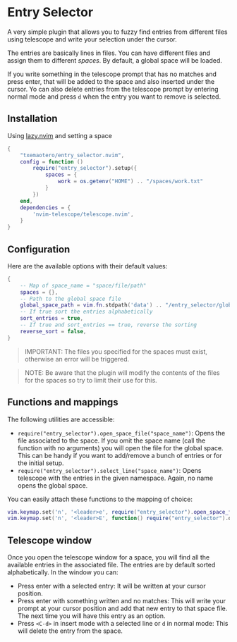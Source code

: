 # Entry Selector

A very simple plugin that allows you to fuzzy find entries from different files
using telescope and write your selection under the cursor.

The entries are basically lines in files. You can have different files and
assign them to different _spaces_. By default, a global space will be loaded.

If you write something in the telescope prompt that has no matches and press
enter, that will be added to the space and also inserted under the cursor. Yo
can also delete entries from the telescope prompt by entering normal mode and
press `d` when the entry you want to remove is selected.

## Installation

Using [lazy.nvim](https://github.com/folke/lazy.nvim) and setting a space
```lua
{
    "txemaotero/entry_selector.nvim",
    config = function ()
        require("entry_selector").setup({
            spaces = {
                work = os.getenv("HOME") .. "/spaces/work.txt"
            }
        })
    end,
    dependencies = {
        'nvim-telescope/telescope.nvim',
    }
}
```

## Configuration

Here are the available options with their default values:
```lua
{
    -- Map of space_name = "space/file/path"
    spaces = {},
    -- Path to the global space file
    global_space_path = vim.fn.stdpath('data') .. "/entry_selector/global_space.txt"
    -- If true sort the entries alphabetically
    sort_entries = true,
    -- If true and sort_entries == true, reverse the sorting
    reverse_sort = false,
}
```

> IMPORTANT: The files you specified for the spaces must exist, otherwise an
> error will be triggered.

> NOTE: Be aware that the plugin will modify the contents of the files for the
> spaces so try to limit their use for this.


## Functions and mappings

The following utilities are accessible:
- `require("entry_selector").open_space_file("space_name")`: Opens the file
  associated to the space. If you omit the space name (call the function with no
  arguments) you will open the file for the global space. This can be handy if
  you want to add/remove a bunch of entries or for the initial setup.
- `require("entry_selector").select_line("space_name")`: Opens telescope with
  the entries in the given namespace. Again, no name opens the global space.

You can easily attach these functions to the mapping of choice:
```lua
vim.keymap.set('n', '<leader>e', require("entry_selector").open_space_file)
vim.keymap.set('n', '<leader>E', function() require("entry_selector").open_space_file("work") end)
```

## Telescope window

Once you open the telescope window for a space, you will find all the available
entries in the associated file. The entries are by default sorted
alphabetically. In the window you can:

- Press enter with a selected entry: It will be written at your cursor position.
- Press enter with something written and no matches: This will write your prompt
  at your cursor position and add that new entry to that space file. The next
  time you will have this entry as an option.
- Press `<C-d>` in insert mode with a selected line or `d` in normal mode: This
  will delete the entry from the space.

